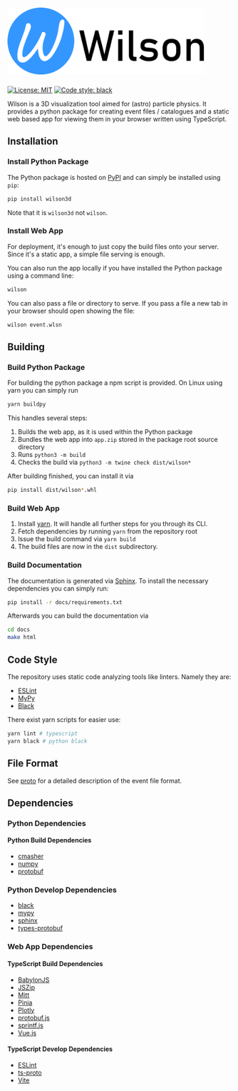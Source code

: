 # <img src="public/banner.png" height=150>

[![License: MIT](https://img.shields.io/badge/License-MIT-yellow.svg)](https://opensource.org/licenses/MIT)
[![Code style: black](https://img.shields.io/badge/code%20style-black-000000.svg)](https://github.com/psf/black)

Wilson is a 3D visualization tool aimed for (astro) particle physics. It
provides a python package for creating event files / catalogues and a static web
based app for viewing them in your browser written using TypeScript.

## Installation

### Install Python Package

The Python package is hosted on [PyPI](https://pypi.org/) and can simply be
installed using `pip`:

```bash
pip install wilson3d
```

Note that it is `wilson3d` not `wilson`.

### Install Web App

For deployment, it's enough to just copy the build files onto your server. Since
it's a static app, a simple file serving is enough.

You can also run the app locally if you have installed the Python package using
a command line:

```bash
wilson
```

You can also pass a file or directory to serve. If you pass a file a new tab in
your browser should open showing the file:

```bash
wilson event.wlsn
```

## Building

### Build Python Package

For building the python package a npm script is provided.
On Linux using yarn you can simply run

```bash
yarn buildpy
```

This handles several steps:

1. Builds the web app, as it is used within the Python package
2. Bundles the web app into `app.zip` stored in the package root source directory
3. Runs `python3 -m build`
4. Checks the build via `python3 -m twine check dist/wilson*`

After building finished, you can install it via

```bash
pip install dist/wilson*.whl
```

### Build Web App

1. Install [yarn](https://classic.yarnpkg.com/lang/en/docs/install/).
It will handle all further steps for you through its CLI.
2. Fetch dependencies by running `yarn` from the repository root
3. Issue the build command via `yarn build`
4. The build files are now in the `dist` subdirectory.

### Build Documentation

The documentation is generated via [Sphinx](https://www.sphinx-doc.org/en/master/).
To install the necessary dependencies you can simply run:

```bash
pip install -r docs/requirements.txt
```

Afterwards you can build the documentation via

```bash
cd docs
make html
```

## Code Style

The repository uses static code analyzing tools like linters. Namely they are:

- [ESLint](https://eslint.org/)
- [MyPy](http://mypy-lang.org/)
- [Black](https://github.com/psf/black)

There exist yarn scripts for easier use:

```bash
yarn lint # typescript
yarn black # python black
```

## File Format

See [proto](/proto) for a detailed description of the event file format.

## Dependencies

### Python Dependencies

#### Python Build Dependencies

- [cmasher](https://cmasher.readthedocs.io/)
- [numpy](https://numpy.org/)
- [protobuf](https://developers.google.com/protocol-buffers/)

### Python Develop Dependencies

- [black](https://github.com/psf/black)
- [mypy](http://mypy-lang.org/)
- [sphinx](https://www.sphinx-doc.org/en/master/)
- [types-protobuf](https://pypi.org/project/types-protobuf/)
  
### Web App Dependencies

#### TypeScript Build Dependencies

- [BabylonJS](https://www.babylonjs.com/)
- [JSZip](https://github.com/Stuk/jszip)
- [Mitt](https://github.com/developit/mitt)
- [Pinia](https://pinia.vuejs.org/)
- [Plotly](https://plotly.com/javascript/)
- [protobuf.js](https://github.com/protobufjs/protobuf.js/)
- [sprintf.js](https://github.com/alexei/sprintf.js)
- [Vue.js](https://vuejs.org/)

#### TypeScript Develop Dependencies

- [ESLint](https://eslint.org/)
- [ts-proto](https://github.com/stephenh/ts-proto)
- [Vite](https://vitejs.dev/)
